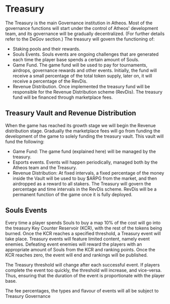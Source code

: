 # Treasury

The Treasury is the main Governance institution in Atheos. Most of the governance functions will start under the control of Atheos' development team, and its governance will be gradually decentralized. (For further details refer to the DeGov section.) The treasury will govern the functioning of:
- Staking pools and their rewards.
- Souls Events. Souls events are ongoing challenges that are generated each time the player base spends a certain amount of Souls.
- Game Fund. The game fund will be used to pay for tournaments, airdrops, governance rewards and other events. Initially, the fund will receive a small percentage of the total token supply, later on, it will receive a percentage of the RevDis.
- Revenue Distribution. Once implemented the treasury fund will be responsible for the Revenue Distribution scheme (RevDis). The treasury fund will be financed through marketplace fees.



## Treasury Vault and Revenue Distribution

When the game has reached its growth stage we will begin the Revenue distribution stage. Gradually the marketplace fees will go from funding the development of the game to solely funding the treasury vault. This vault will fund the following:
- Game Fund: The game fund (explained here) will be managed by the treasury. 
- Esports events. Events will happen periodically, managed both by the Atheos team and the Treasury.
- Revenue Distribution: At fixed intervals, a fixed percentage of the money inside the Vault will be used to buy $ARPG from the market, and then airdropped as a reward to all stakers.  The Treasury will govern the percentage and time intervals in the RevDis scheme. RevDis will be a permanent function of the game once it is fully deployed.


## Souls Events

Every time a player spends Souls to buy a map 10% of the cost will go into the treasury Key Counter Reservoir (KCR), with the rest of the tokens being burned. Once the KCR reaches a specified threshold, a Treasury event will take place. Treasury events will feature limited content, namely event enemies. Defeating event enemies will reward the players with an appropriate amount of Souls from the KCR and ranking points. Once the KCR reaches zero, the event will end and rankings will be published.

The Treasury threshold will change after each successful event. If players complete the event too quickly, the threshold will increase, and vice-versa. Thus, ensuring that the duration of the event is proportionate with the player base. 

The fee percentages, the types and flavour of events will all be subject to Treasury Governance

